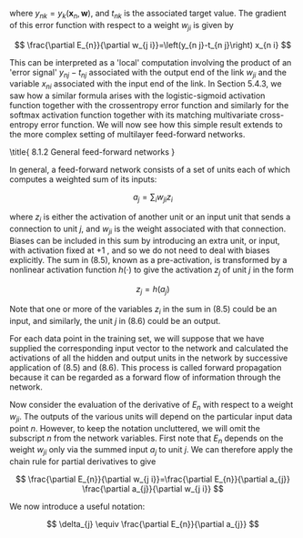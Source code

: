 where $y_{n k}=y_{k}\left(\mathbf{x}_{n}, \mathbf{w}\right)$, and $t_{n k}$ is the associated target value. The gradient of this error function with respect to a weight $w_{j i}$ is given by

$$
\frac{\partial E_{n}}{\partial w_{j i}}=\left(y_{n j}-t_{n j}\right) x_{n i}
$$

This can be interpreted as a 'local' computation involving the product of an 'error signal' $y_{n j}-t_{n j}$ associated with the output end of the link $w_{j i}$ and the variable $x_{n i}$ associated with the input end of the link. In Section 5.4.3, we saw how a similar formula arises with the logistic-sigmoid activation function together with the crossentropy error function and similarly for the softmax activation function together with its matching multivariate cross-entropy error function. We will now see how this simple result extends to the more complex setting of multilayer feed-forward networks.

\title{
8.1.2 General feed-forward networks
}

In general, a feed-forward network consists of a set of units each of which computes a weighted sum of its inputs:

$$
a_{j}=\sum_{i} w_{j i} z_{i}
$$

where $z_{i}$ is either the activation of another unit or an input unit that sends a connection to unit $j$, and $w_{j i}$ is the weight associated with that connection. Biases can be included in this sum by introducing an extra unit, or input, with activation fixed at +1 , and so we do not need to deal with biases explicitly. The sum in (8.5), known as a pre-activation, is transformed by a nonlinear activation function $h(\cdot)$ to give the activation $z_{j}$ of unit $j$ in the form

$$
z_{j}=h\left(a_{j}\right)
$$

Note that one or more of the variables $z_{i}$ in the sum in (8.5) could be an input, and similarly, the unit $j$ in (8.6) could be an output.

For each data point in the training set, we will suppose that we have supplied the corresponding input vector to the network and calculated the activations of all the hidden and output units in the network by successive application of (8.5) and (8.6). This process is called forward propagation because it can be regarded as a forward flow of information through the network.

Now consider the evaluation of the derivative of $E_{n}$ with respect to a weight $w_{j i}$. The outputs of the various units will depend on the particular input data point $n$. However, to keep the notation uncluttered, we will omit the subscript $n$ from the network variables. First note that $E_{n}$ depends on the weight $w_{j i}$ only via the summed input $a_{j}$ to unit $j$. We can therefore apply the chain rule for partial derivatives to give

$$
\frac{\partial E_{n}}{\partial w_{j i}}=\frac{\partial E_{n}}{\partial a_{j}} \frac{\partial a_{j}}{\partial w_{j i}}
$$

We now introduce a useful notation:

$$
\delta_{j} \equiv \frac{\partial E_{n}}{\partial a_{j}}
$$